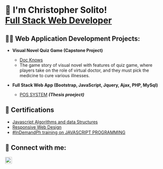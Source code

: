 <h1>👋 I'm Christopher Solito! <br/>
  <a href="https://www.linkedin.com/in/christopher-solito-a12826214/">Full Stack Web Developer</a>
 
<h2>👨‍💻 Web Application Development Projects:</h2>

- <b>Visual Novel Quiz Game (Capstone Project)</b>
  - [Doc Knows](https://github.com/chsolito15/Doc-knows-project)
  - The game story of visual novel with features of quiz game, where players take on the role of virtual doctor, and they must pick the medicine to cure various illnesses.
  
- <b>Full Stack Web App (Bootstrap, JavaScript, Jquery, Ajax, PHP, MySql)</b>
  - [POS SYSTEM](https://github.com/chsolito15/POSYSTEM) <b><i>(Thesis proeject)</b></i>

<h2>📄 Certifications</h2>

- [Javascript Algorithms and data Structures](https://www.freecodecamp.org/certification/fcc1c1f4f2d-878c-43da-bf5d-5f9bdc47c59a/javascript-algorithms-and-data-structures)
- [Responsive Web Design](https://www.freecodecamp.org/certification/fcc1c1f4f2d-878c-43da-bf5d-5f9bdc47c59a/responsive-web-design)
- [#InDemandPh training on JAVASCRIPT PROGRAMMING](https://drive.google.com/file/d/1-F1y1-DLPsDLKkyQ0YtUcVveI36uYXn7/view?usp=sharing)

<h2> 🤳 Connect with me:</h2>

[<img align="left" alt="Christopher | LinkedIn" width="22px" src="https://cdn.jsdelivr.net/npm/simple-icons@v3/icons/linkedin.svg" />][linkedin]

[linkedin]: [https://www.linkedin.com/in/christopher-solito-a12826214/]

<!--
**chsolito15/chsolito15** is a ✨ _special_ ✨ repository because its `README.md` (this file) appears on your GitHub profile.

Here are some ideas to get you started:

- 🔭 I’m currently working on ...
- 🌱 I’m currently learning ...
- 👯 I’m looking to collaborate on ...
- 🤔 I’m looking for help with ...
- 💬 Ask me about ...
- 📫 How to reach me: ...
- 😄 Pronouns: ...
- ⚡ Fun fact: ...
-->
